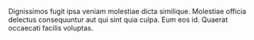 Dignissimos fugit ipsa veniam molestiae dicta similique. Molestiae officia delectus consequuntur aut qui sint quia culpa. Eum eos id. Quaerat occaecati facilis voluptas.